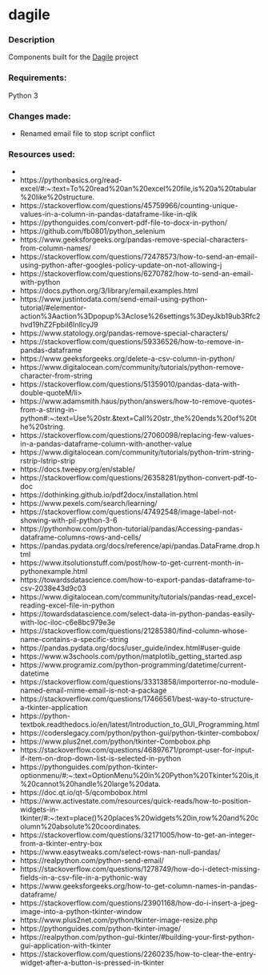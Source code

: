 # dagile

<h3>Description</h3>
Components built for the <a href="https://www.dagilelondon.com/">Dagile</a> project

<h3>Requirements: </h3>
Python 3

<h3>Changes made:</h3>
<ul>
<li>Renamed email file to stop script conflict</li>
</ul>

<h3>Resources used:</h3>
<ul>
<li><https://automatetheboringstuff.com/</li>
<li>https://pythonbasics.org/read-excel/#:~:text=To%20read%20an%20excel%20file,is%20a%20tabular%20like%20structure.</li>
<li>https://stackoverflow.com/questions/45759966/counting-unique-values-in-a-column-in-pandas-dataframe-like-in-qlik</li>
<li>https://pythonguides.com/convert-pdf-file-to-docx-in-python/</li>
<li>https://github.com/fb0801/python_selenium</li>
<li>https://www.geeksforgeeks.org/pandas-remove-special-characters-from-column-names/</li>
<li>https://stackoverflow.com/questions/72478573/how-to-send-an-email-using-python-after-googles-policy-update-on-not-allowing-j</li>
<li>https://stackoverflow.com/questions/6270782/how-to-send-an-email-with-python</li>
<li>https://docs.python.org/3/library/email.examples.html</li>
<li>https://www.justintodata.com/send-email-using-python-tutorial/#elementor-action%3Aaction%3Dpopup%3Aclose%26settings%3DeyJkb19ub3Rfc2hvd19hZ2FpbiI6InllcyJ9</li>
<li>https://www.statology.org/pandas-remove-special-characters/</li>
<li>https://stackoverflow.com/questions/59336526/how-to-remove-in-pandas-dataframe</li>
<li>https://www.geeksforgeeks.org/delete-a-csv-column-in-python/</li>
<li>https://www.digitalocean.com/community/tutorials/python-remove-character-from-string</li>
<li>https://stackoverflow.com/questions/51359010/pandas-data-with-double-quoteM/li>
<li>https://www.adamsmith.haus/python/answers/how-to-remove-quotes-from-a-string-in-python#:~:text=Use%20str.&text=Call%20str.,the%20ends%20of%20the%20string.</li>
<li>https://stackoverflow.com/questions/27060098/replacing-few-values-in-a-pandas-dataframe-column-with-another-value</li>
<li>https://www.digitalocean.com/community/tutorials/python-trim-string-rstrip-lstrip-strip</li>
<li>https://docs.tweepy.org/en/stable/</li>
  <li>https://stackoverflow.com/questions/26358281/python-convert-pdf-to-doc</li>
  <li>https://dothinking.github.io/pdf2docx/installation.html</li>
<li>https://www.pexels.com/search/learning/</li>
<li>https://stackoverflow.com/questions/47492548/image-label-not-showing-with-pil-python-3-6</li>
<li>https://pythonhow.com/python-tutorial/pandas/Accessing-pandas-dataframe-columns-rows-and-cells/</li>
<li>https://pandas.pydata.org/docs/reference/api/pandas.DataFrame.drop.html</li>
<li>https://www.itsolutionstuff.com/post/how-to-get-current-month-in-pythonexample.html</li>
<li>https://towardsdatascience.com/how-to-export-pandas-dataframe-to-csv-2038e43d9c03</li>
<li>https://www.digitalocean.com/community/tutorials/pandas-read_excel-reading-excel-file-in-python</li>
<li>https://towardsdatascience.com/select-data-in-python-pandas-easily-with-loc-iloc-c6e8bc979e3e</li>
<li>https://stackoverflow.com/questions/21285380/find-column-whose-name-contains-a-specific-string</li>
<li>https://pandas.pydata.org/docs/user_guide/index.html#user-guide</li>
<li>https://www.w3schools.com/python/matplotlib_getting_started.asp</li>
<li>https://www.programiz.com/python-programming/datetime/current-datetime</li>
<li>https://stackoverflow.com/questions/33313858/importerror-no-module-named-email-mime-email-is-not-a-package</li>
<li>https://stackoverflow.com/questions/17466561/best-way-to-structure-a-tkinter-application</li>
<li>https://python-textbok.readthedocs.io/en/latest/Introduction_to_GUI_Programming.html</li>
<li>https://coderslegacy.com/python/python-gui/python-tkinter-combobox/</li>
<li>https://www.plus2net.com/python/tkinter-Combobox.php</li>
<li>https://stackoverflow.com/questions/46897671/prompt-user-for-input-if-item-on-drop-down-list-is-selected-in-python</li>
<li>https://pythonguides.com/python-tkinter-optionmenu/#:~:text=OptionMenu%20in%20Python%20Tkinter%20is,it%20cannot%20handle%20large%20data.</li>
<li>https://doc.qt.io/qt-5/qcombobox.html</li>
<li>https://www.activestate.com/resources/quick-reads/how-to-position-widgets-in-tkinter/#:~:text=place()%20places%20widgets%20in,row%20and%20column%20absolute%20coordinates.</li>
<li>https://stackoverflow.com/questions/32171005/how-to-get-an-integer-from-a-tkinter-entry-box</li>
<li>https://www.easytweaks.com/select-rows-nan-null-pandas/</li>
<li>https://realpython.com/python-send-email/</li>
<li>https://stackoverflow.com/questions/1278749/how-do-i-detect-missing-fields-in-a-csv-file-in-a-pythonic-way</li>
<li>https://www.geeksforgeeks.org/how-to-get-column-names-in-pandas-dataframe/</li>
<li>https://stackoverflow.com/questions/23901168/how-do-i-insert-a-jpeg-image-into-a-python-tkinter-window</li>
<li>https://www.plus2net.com/python/tkinter-image-resize.php</li>
  <li>https://pythonguides.com/python-tkinter-image/</li>
  <li>https://realpython.com/python-gui-tkinter/#building-your-first-python-gui-application-with-tkinter</li>
  <li>https://stackoverflow.com/questions/2260235/how-to-clear-the-entry-widget-after-a-button-is-pressed-in-tkinter</li>

</ul>
